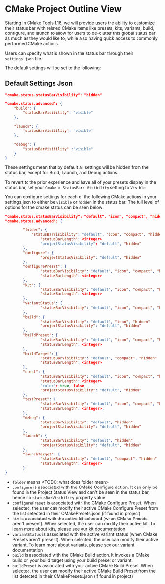 # CMake Project Outline View

Starting in CMake Tools 1.16, we will provide users the ability to customize their status bar with related CMake items like presets, kits, variants, build, configure, and launch to allow for users to de-clutter this global status bar as much as they would like to, while also having quick access to commonly performed CMake actions.

Users can specify what is shown in the status bar through their `settings.json` file.

The default settings will be set to the following:
## Default Settings Json
```json
"cmake.status.statusBarVisibility": "hidden"

"cmake.status.advanced": {
    "build": {
        "statusBarVisibility": "visible"
    },

    "launch": {
        "statusBarVisibility": "visible"
    },

    "debug": {
        "statusBarVisibility" :"visible"
    }
}
```

These settings mean that by default all settings will be hidden from the status bar, except for Build, Launch, and Debug actions.

To revert to the prior experience and have all of your presets display in the status bar, set your `Cmake > StatusBar: Visibility` setting to `Visible`

 You can configure settings for each of the following CMake actions in your settings.json to either be `visible` or `hidden` in the status bar. The full level of options for the cmake status can be seen below:

```json
"cmake.status.statusBarVisibility": "default", "icon", "compact", "hidden" 
"cmake.status.advanced": { 

        "folder": { 
        	"statusBarVisibility": "default", "icon", "compact", "hidden" 
            	"statusBarLength": <integer> 
            	"projectStatusVisibility": "default", "hidden" 
        }, 
        "configure": { 
            	"projectStatusVisibility": "default", "hidden" 
        }, 
        "configurePreset": { 
            	"statusBarVisibility": "default", "icon", "compact", "hidden" 
            	"statusBarLength": <integer> 
        }, 
        "kit": { 
            	"statusBarVisibility": "default", "icon", "compact", "hidden" 
            	"statusBarLength": <integer> 
        }, 
        "variantStatus": { 
            	"statusBarVisibility": "default", "icon", "compact", "hidden" 
        }, 
        "build": { 
            	"statusBarVisibility": "default", "icon", "hidden" 
            	"projectStatusVisibility": "default", "hidden" 
        }, 
        "buildPreset": { 
            	"statusBarVisibility": "default", "icon", "compact", "hidden" 
            	"statusBarLength": <integer> 
        }, 
        "buildTarget": { 
            	"statusBarVisibility": "default", "compact", "hidden" 
            	"statusBarLength": <integer> 
        }, 
        "ctest": { 
            	"statusBarVisibility": "default", "icon", "compact", "hidden" 
            	"statusBarLength": <integer> 
            	"color": true, false 
            	"projectStatusVisibility": "default", "hidden" 
        }, 
        "testPreset": { 
            	"statusBarVisibility": "default", "icon", "compact", "hidden" 
            	"statusBarLength": <integer>, 
        }, 
        "debug": { 
            	"statusBarVisibility": "default", "hidden" 
            	"projectStatusVisibility": "default", "hidden" 
        },
        "launch": { 
            	"statusBarVisibility": "default", "hidden" 
            	"projectStatusVisibility": "default", "hidden" 
        }, 
        "launchTarget": { 
            	"statusBarVisibility": "default", "compact", "hidden" 
            	"statusBarLength": <integer> 
        } 
}
```

* `folder` means <TODO: what does folder mean>
* `configure` is associated with the CMake Configure action. It can only be found in the Project Status View and can't be seen in the status bar, hence no `statusBarVisibility` property value
* `configurePreset` is associated with the CMake Configure Preset. When selected, the user can modify their active CMake Configure Preset from the list detected in their CMakePresets.json (if found in project)
* `kit` is associated with the active kit selected (when CMake Presets aren't present). When selected, the user can modify their active kit. To learn more about kits, please see [our kit documentation](https://github.com/microsoft/vscode-cmake-tools/blob/sinemakinci/CMakeProjectViewDocs/docs/kits.md)
* `variantStatus` is associated with the active variant status (when CMake Presets aren't present). When selected, the user can modify their active variant. To learn more about variants, please see [our variant documentation](https://github.com/microsoft/vscode-cmake-tools/blob/sinemakinci/CMakeProjectViewDocs/docs/variants.md)
* `build` is associated with the CMake Build action. It invokes a CMake build on your build target using your build preset or variant.
* `buildPreset` is associated with your active CMake Build Preset. When selected, the user can modify their active CMake Build Preset from the list detected in their CMakePresets.json (if found in project)

